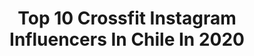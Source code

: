 ---
title: Top 10 Crossfit Instagram Influencers In Chile In 2020
description: Identify the most popular Instagram accounts on inBeat.
platform: Instagram
profiles:
  - username: "anahi.ve"
    fullname: >-
      Anahi Vega
    location: "Chile"
    followers: 34843
    engagement: 604
    commentsToLikes: 0.010548
    avatar: "https://scontent-lht6-1.cdninstagram.com/v/t51.2885-19/s320x320/85012141_129481078412177_8477001862925516800_n.jpg?_nc_ht=scontent-lht6-1.cdninstagram.com&_nc_ohc=fGw03PUqdKoAX9KaQCc&oh=f7d3c5ac3177550d3eba2ad676912fe6&oe=5EBA1F93"
    verified: false
    hashtags: "#8m, #blondeexpert, #cuarentena, #makeup"
  - username: "pipe.maturanainfante.cf"
    fullname: >-
      Felipe Maturana Infante 🔹
    location: "Chile"
    followers: 18875
    engagement: 421
    commentsToLikes: 0.013475
    avatar: "https://scontent-ams4-1.cdninstagram.com/v/t51.2885-19/s320x320/79446384_457390531635292_640307915059625984_n.jpg?_nc_ht=scontent-ams4-1.cdninstagram.com&_nc_ohc=n7x_UBo60IkAX8glq7G&oh=bd9af46715edb5ce420fd28b3688fed6&oe=5EB507A6"
    verified: false
    hashtags: "#fitness, #latam, #crossfitlive, #istagood"
  - username: "dannaeelizabeth"
    fullname: >-
      Dannae Elizabeth 🌙
    location: "Chile"
    followers: 7566
    engagement: 716
    commentsToLikes: 0.018135
    avatar: "https://scontent-lhr8-1.cdninstagram.com/v/t51.2885-19/s320x320/90439642_549886415885346_2749239159221649408_n.jpg?_nc_ht=scontent-lhr8-1.cdninstagram.com&_nc_ohc=ZRWLa4bP-AUAX_lEKNQ&oh=b4e44a27874da358764f4be2f8aaa855&oe=5EBBF460"
    verified: false
    hashtags: "#subway, #alimentacionsaludable, #wodoftheday, #2020"
  - username: "_littlenaya"
    fullname: >-
      Nayareth ✨ Letelier
    location: "Chile"
    followers: 2408
    engagement: 1468
    commentsToLikes: 0.048241
    avatar: "https://scontent-ams4-1.cdninstagram.com/v/t51.2885-19/s320x320/66887037_2254633804634450_6918248258569502720_n.jpg?_nc_ht=scontent-ams4-1.cdninstagram.com&_nc_ohc=LY_u5_juE1sAX_MINa8&oh=0f19b9866372b84da0e65c47ecc35ad7&oe=5EB9D2EC"
    verified: false
    hashtags: "#ren, #4a, #doglover, #happybirthday"
  - username: "mati.sepulvedat"
    fullname: >-
      Matías Sepúlveda Beach Tennis
    location: "Chile"
    followers: 10033
    engagement: 596
    commentsToLikes: 0.059144
    avatar: "https://scontent-ams4-1.cdninstagram.com/v/t51.2885-19/s320x320/77347377_482477749138277_5319198235955298304_n.jpg?_nc_ht=scontent-ams4-1.cdninstagram.com&_nc_ohc=VJxTorupc20AX9Pbui-&oh=5a5b26befd2ccd273847151d657f4291&oe=5EB8FACF"
    verified: false
    hashtags: "#playa, #naked, #entrenamiento, #lovethem"
  - username: "fernandavaldesparis"
    fullname: >-
      María Fernanda Valdés Paris
    location: "Chile"
    followers: 32126
    engagement: 390
    commentsToLikes: 0.028989
    avatar: "https://scontent-lht6-1.cdninstagram.com/v/t51.2885-19/s320x320/40405601_235327433803057_8730975300751458304_n.jpg?_nc_ht=scontent-lht6-1.cdninstagram.com&_nc_ohc=l0TmUIouPu4AX86WUuo&oh=501a7c8c74fffef6e3080d4973c278c0&oe=5EBCC7C6"
    verified: false
    hashtags: "#cuidemoselplaneta, #quincho, #casa, #amigas"
  - username: "patriciotorrescf"
    fullname: >-
      PatricioTorresRubio
    location: "Chile"
    followers: 3013
    engagement: 989
    commentsToLikes: 0.057483
    avatar: "https://scontent-lhr8-1.cdninstagram.com/v/t51.2885-19/s320x320/54732016_168363317421750_6896758170660634624_n.jpg?_nc_ht=scontent-lhr8-1.cdninstagram.com&_nc_ohc=-X7gt2Cl0OMAX_V2LCq&oh=854c84436aff4ed603f7c11ff74e7344&oe=5EAF4C94"
    verified: false
    hashtags: "#unbroken, #inquiebrantable, #motivation, #fitrf"
  - username: "hugogodoybarker"
    fullname: >-
      Hugo Godoy 👊
    location: "Chile"
    followers: 6077
    engagement: 189
    commentsToLikes: 0.033175
    avatar: "https://scontent-lhr8-1.cdninstagram.com/v/t51.2885-19/s320x320/17126707_345187199215906_5170860309048459264_a.jpg?_nc_ht=scontent-lhr8-1.cdninstagram.com&_nc_ohc=UqxA5qCzvL0AX9zKlmy&oh=10200c2853d9f230b955a8f2eab70761&oe=5EBA0EAB"
    verified: false
    hashtags: "#calistenico, #holdsquat, #childpose, #cuarentenachallenge"
---